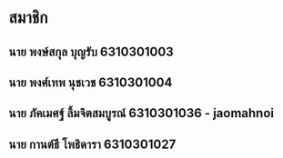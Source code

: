 # สมาชิก
## นาย พงษ์สกุล บุญรับ 6310301003
## นาย พงศ์เทพ นุชเวช 6310301004
## นาย ภัคเมศฐ์ ลิ้มจิตสมบูรณ์ 6310301036 - jaomahnoi
## นาย กานต์ธี โพธิดารา 6310301027